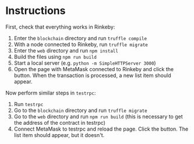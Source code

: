 # Instructions

First, check that everything works in Rinkeby:

1. Enter the `blockchain` directory and run `truffle compile`
1. With a node connected to Rinkeby, run `truffle migrate`
1. Enter the `web` directory and run `npm install`
1. Build the files using `npm run build`
1. Start a local server (e.g. `python -m SimpleHTTPServer 3000`)
1. Open the page with MetaMask connected to Rinkeby and click the button. When the transaction is
processed, a new list item should appear.

Now perform similar steps in `testrpc`:

1. Run `testrpc`
1. Go to the `blockchain` directory and run `truffle migrate`
1. Go to the `web` directory and run `npm run build` (this is necessary to get the address of the
contract in testrpc)
1. Connect MetaMask to testrpc and reload the page. Click the button. The list item should appear,
but it doesn't.
